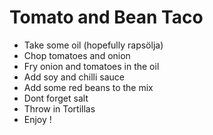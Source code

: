 # Tomato and Bean Taco

* Take some oil (hopefully rapsölja)
* Chop tomatoes and onion
* Fry onion and tomatoes in the oil
* Add soy and chilli sauce
* Add some red beans to the mix
* Dont forget salt
* Throw in Tortillas
* Enjoy !